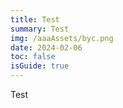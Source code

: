 ```yaml
---
title: Test
summary: Test
img: /aaaAssets/byc.png
date: 2024-02-06
toc: false
isGuide: true
---
```

Test
